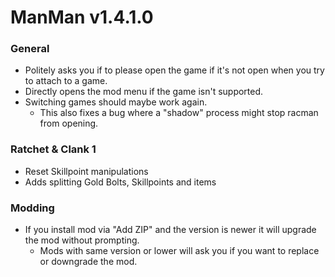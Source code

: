 # ManMan v1.4.1.0

### General
* Politely asks you if to please open the game if it's not open when you try to attach to a game.
* Directly opens the mod menu if the game isn't supported. 
* Switching games should maybe work again. 
  * This also fixes a bug where a "shadow" process might stop racman from opening.

### Ratchet & Clank 1
* Reset Skillpoint manipulations
* Adds splitting Gold Bolts, Skillpoints and items

### Modding
* If you install mod via "Add ZIP" and the version is newer it will upgrade the mod without prompting. 
  *  Mods with same version or lower will ask you if you want to replace or downgrade the mod. 
